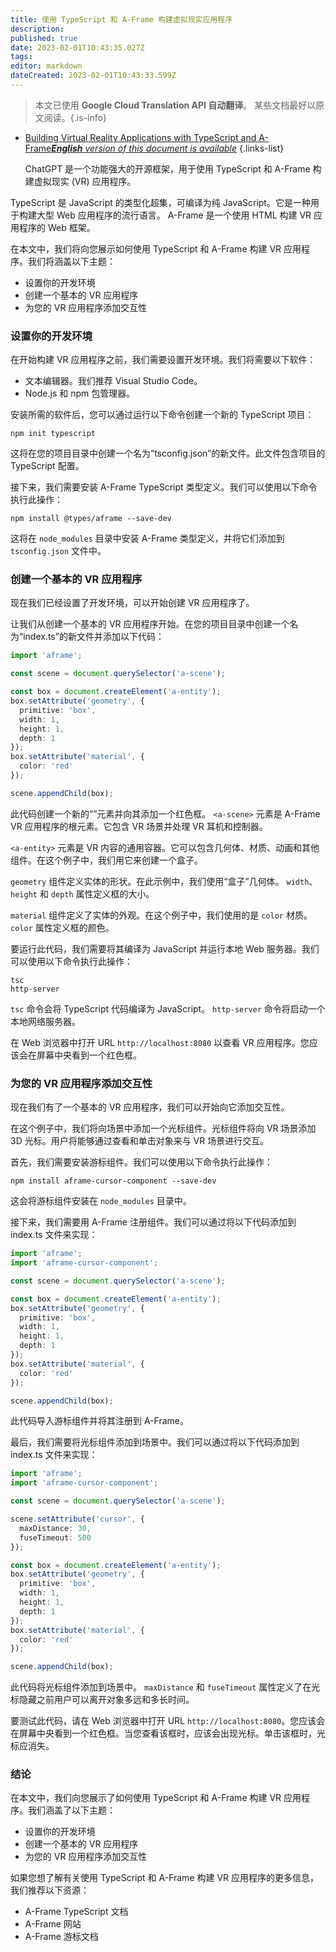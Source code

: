 ```yaml
---
title: 使用 TypeScript 和 A-Frame 构建虚拟现实应用程序
description: 
published: true
date: 2023-02-01T10:43:35.027Z
tags: 
editor: markdown
dateCreated: 2023-02-01T10:43:33.599Z
---
```


> 本文已使用 **Google Cloud Translation API 自动翻译**。
某些文档最好以原文阅读。{.is-info}

- [Building Virtual Reality Applications with TypeScript and A-Frame***English** version of this document is available*](/en/Knowledge-base/TypeScript/building-virtual-reality-applications-with-typescript-and-a-frame)
{.links-list}


  ChatGPT 是一个功能强大的开源框架，用于使用 TypeScript 和 A-Frame 构建虚拟现实 (VR) 应用程序。

TypeScript 是 JavaScript 的类型化超集，可编译为纯 JavaScript。它是一种用于构建大型 Web 应用程序的流行语言。 A-Frame 是一个使用 HTML 构建 VR 应用程序的 Web 框架。

在本文中，我们将向您展示如何使用 TypeScript 和 A-Frame 构建 VR 应用程序。我们将涵盖以下主题：

* 设置你的开发环境
* 创建一个基本的 VR 应用程序
* 为您的 VR 应用程序添加交互性

### 设置你的开发环境

在开始构建 VR 应用程序之前，我们需要设置开发环境。我们将需要以下软件：

* 文本编辑器。我们推荐 Visual Studio Code。
* Node.js 和 npm 包管理器。

安装所需的软件后，您可以通过运行以下命令创建一个新的 TypeScript 项目：

```
npm init typescript
```

这将在您的项目目录中创建一个名为“tsconfig.json”的新文件。此文件包含项目的 TypeScript 配置。

接下来，我们需要安装 A-Frame TypeScript 类型定义。我们可以使用以下命令执行此操作：

```
npm install @types/aframe --save-dev
```

这将在 `node_modules` 目录中安装 A-Frame 类型定义，并将它们添加到 `tsconfig.json` 文件中。

### 创建一个基本的 VR 应用程序

现在我们已经设置了开发环境，可以开始创建 VR 应用程序了。

让我们从创建一个基本的 VR 应用程序开始。在您的项目目录中创建一个名为“index.ts”的新文件并添加以下代码：

```typescript
import 'aframe';

const scene = document.querySelector('a-scene');

const box = document.createElement('a-entity');
box.setAttribute('geometry', {
  primitive: 'box',
  width: 1,
  height: 1,
  depth: 1
});
box.setAttribute('material', {
  color: 'red'
});

scene.appendChild(box);
```

此代码创建一个新的“<a-scene>”元素并向其添加一个红色框。 `<a-scene>` 元素是 A-Frame VR 应用程序的根元素。它包含 VR 场景并处理 VR 耳机和控制器。

`<a-entity>` 元素是 VR 内容的通用容器。它可以包含几何体、材质、动画和其他组件。在这个例子中，我们用它来创建一个盒子。

`geometry` 组件定义实体的形状。在此示例中，我们使用“盒子”几何体。 `width`、`height` 和 `depth` 属性定义框的大小。

`material` 组件定义了实体的外观。在这个例子中，我们使用的是 `color` 材质。 `color` 属性定义框的颜色。

要运行此代码，我们需要将其编译为 JavaScript 并运行本地 Web 服务器。我们可以使用以下命令执行此操作：

```
tsc
http-server
```

`tsc` 命令会将 TypeScript 代码编译为 JavaScript。 `http-server` 命令将启动一个本地网络服务器。

在 Web 浏览器中打开 URL `http://localhost:8080` 以查看 VR 应用程序。您应该会在屏幕中央看到一个红色框。

### 为您的 VR 应用程序添加交互性

现在我们有了一个基本的 VR 应用程序，我们可以开始向它添加交互性。

在这个例子中，我们将向场景中添加一个光标组件。光标组件将向 VR 场景添加 3D 光标。用户将能够通过查看和单击对象来与 VR 场景进行交互。

首先，我们需要安装游标组件。我们可以使用以下命令执行此操作：

```
npm install aframe-cursor-component --save-dev
```

这会将游标组件安装在 `node_modules` 目录中。

接下来，我们需要用 A-Frame 注册组件。我们可以通过将以下代码添加到 index.ts 文件来实现：

```typescript
import 'aframe';
import 'aframe-cursor-component';

const scene = document.querySelector('a-scene');

const box = document.createElement('a-entity');
box.setAttribute('geometry', {
  primitive: 'box',
  width: 1,
  height: 1,
  depth: 1
});
box.setAttribute('material', {
  color: 'red'
});

scene.appendChild(box);
```

此代码导入游标组件并将其注册到 A-Frame。

最后，我们需要将光标组件添加到场景中。我们可以通过将以下代码添加到 index.ts 文件来实现：

```typescript
import 'aframe';
import 'aframe-cursor-component';

const scene = document.querySelector('a-scene');

scene.setAttribute('cursor', {
  maxDistance: 30,
  fuseTimeout: 500
});

const box = document.createElement('a-entity');
box.setAttribute('geometry', {
  primitive: 'box',
  width: 1,
  height: 1,
  depth: 1
});
box.setAttribute('material', {
  color: 'red'
});

scene.appendChild(box);
```

此代码将光标组件添加到场景中。 `maxDistance` 和 `fuseTimeout` 属性定义了在光标隐藏之前用户可以离开对象多远和多长时间。

要测试此代码，请在 Web 浏览器中打开 URL `http://localhost:8080`。您应该会在屏幕中央看到一个红色框。当您查看该框时，应该会出现光标。单击该框时，光标应消失。

### 结论

在本文中，我们向您展示了如何使用 TypeScript 和 A-Frame 构建 VR 应用程序。我们涵盖了以下主题：

* 设置你的开发环境
* 创建一个基本的 VR 应用程序
* 为您的 VR 应用程序添加交互性

如果您想了解有关使用 TypeScript 和 A-Frame 构建 VR 应用程序的更多信息，我们推荐以下资源：

* A-Frame TypeScript 文档
* A-Frame 网站
* A-Frame 游标文档